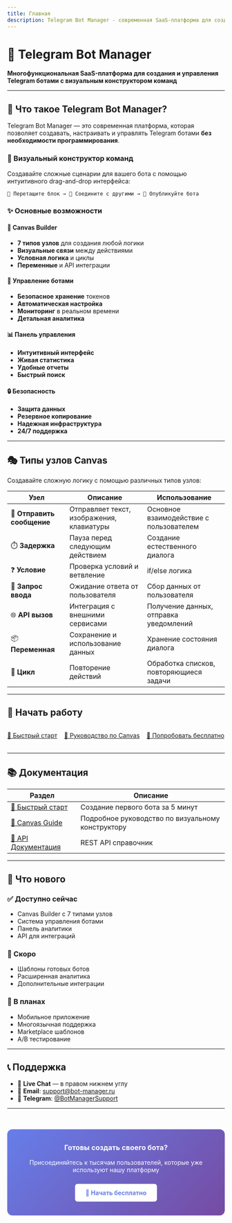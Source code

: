 ```yaml
---
title: Главная
description: Telegram Bot Manager - современная SaaS-платформа для создания и управления Telegram ботами
---
```


# 🤖 Telegram Bot Manager


**Многофункциональная SaaS-платформа для создания и управления Telegram ботами с визуальным конструктором команд**

---

## 🎯 Что такое Telegram Bot Manager?

Telegram Bot Manager — это современная платформа, которая позволяет создавать, настраивать и управлять Telegram ботами **без необходимости программирования**. 

### 🎨 Визуальный конструктор команд

Создавайте сложные сценарии для вашего бота с помощью интуитивного drag-and-drop интерфейса:

```
🎯 Перетащите блок → 🔗 Соедините с другими → 🚀 Опубликуйте бота
```

### ✨ Основные возможности

<div class="feature-grid">

<div class="feature-card">
<h4>🎨 Canvas Builder</h4>
<ul>
<li><strong>7 типов узлов</strong> для создания любой логики</li>
<li><strong>Визуальные связи</strong> между действиями</li>
<li><strong>Условная логика</strong> и циклы</li>
<li><strong>Переменные</strong> и API интеграции</li>
</ul>
</div>

<div class="feature-card">
<h4>🤖 Управление ботами</h4>
<ul>
<li><strong>Безопасное хранение</strong> токенов</li>
<li><strong>Автоматическая настройка</strong></li>
<li><strong>Мониторинг</strong> в реальном времени</li>
<li><strong>Детальная аналитика</strong></li>
</ul>
</div>

<div class="feature-card">
<h4>📊 Панель управления</h4>
<ul>
<li><strong>Интуитивный интерфейс</strong></li>
<li><strong>Живая статистика</strong></li>
<li><strong>Удобные отчеты</strong></li>
<li><strong>Быстрый поиск</strong></li>
</ul>
</div>

<div class="feature-card">
<h4>🔒 Безопасность</h4>
<ul>
<li><strong>Защита данных</strong></li>
<li><strong>Резервное копирование</strong></li>
<li><strong>Надежная инфраструктура</strong></li>
<li><strong>24/7 поддержка</strong></li>
</ul>
</div>

</div>

---

## 🎭 Типы узлов Canvas

Создавайте сложную логику с помощью различных типов узлов:

| Узел | Описание | Использование |
|------|----------|---------------|
| 💬 **Отправить сообщение** | Отправляет текст, изображения, клавиатуры | Основное взаимодействие с пользователем |
| ⏱️ **Задержка** | Пауза перед следующим действием | Создание естественного диалога |
| ❓ **Условие** | Проверка условий и ветвление | if/else логика |
| 📝 **Запрос ввода** | Ожидание ответа от пользователя | Сбор данных от пользователя |
| 🌐 **API вызов** | Интеграция с внешними сервисами | Получение данных, отправка уведомлений |
| 📦 **Переменная** | Сохранение и использование данных | Хранение состояния диалога |
| 🔄 **Цикл** | Повторение действий | Обработка списков, повторяющиеся задачи |

---

## 🚀 Начать работу

<div style="display: flex; gap: 1rem; margin: 2rem 0; flex-wrap: wrap;">
  <a href="/docs/quick-start/" class="btn btn-primary">
    📖 Быстрый старт
  </a>
  <a href="/docs/canvas-guide/" class="btn btn-secondary">
    🎨 Руководство по Canvas
  </a>
  <a href="https://bot-manager.ru/register" class="btn btn-purple">
    🚀 Попробовать бесплатно
  </a>
</div>

---

## 📚 Документация

| Раздел | Описание |
|--------|----------|
| [📖 Быстрый старт](/docs/quick-start/) | Создание первого бота за 5 минут |
| [🎨 Canvas Guide](/docs/canvas-guide/) | Подробное руководство по визуальному конструктору |
| [🔌 API Документация](/docs/api/) | REST API справочник |

---

## 🎯 Что нового

### ✅ Доступно сейчас
- Canvas Builder с 7 типами узлов  
- Система управления ботами
- Панель аналитики
- API для интеграций

### 🔄 Скоро
- Шаблоны готовых ботов
- Расширенная аналитика
- Дополнительные интеграции

### 🎯 В планах
- Мобильное приложение
- Многоязычная поддержка
- Marketplace шаблонов
- A/B тестирование

---

## 📞 Поддержка

- 💬 **Live Chat** — в правом нижнем углу
- 📧 **Email**: support@bot-manager.ru
- 📱 **Telegram**: [@BotManagerSupport](https://t.me/BotManagerSupport)

---

<div style="text-align: center; margin: 3rem 0; padding: 2rem; background: linear-gradient(135deg, #667eea 0%, #764ba2 100%); border-radius: 12px; color: white;">
  <h3 style="margin: 0 0 1rem 0;">Готовы создать своего бота?</h3>
  <p style="margin: 0 0 1.5rem 0;">Присоединяйтесь к тысячам пользователей, которые уже используют нашу платформу</p>
  <a href="https://bot-manager.ru/register" style="display: inline-block; padding: 12px 24px; background: white; color: #667eea; text-decoration: none; border-radius: 6px; font-weight: bold;">
    🚀 Начать бесплатно
  </a>
</div>